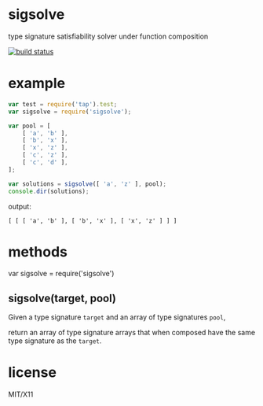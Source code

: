 sigsolve
========

type signature satisfiability solver under function composition

[![build status](https://secure.travis-ci.org/substack/sigsolve.png)](http://travis-ci.org/substack/sigsolve)

example
=======

``` js
var test = require('tap').test;
var sigsolve = require('sigsolve');

var pool = [
    [ 'a', 'b' ],
    [ 'b', 'x' ],
    [ 'x', 'z' ],
    [ 'c', 'z' ],
    [ 'c', 'd' ],
];

var solutions = sigsolve([ 'a', 'z' ], pool);
console.dir(solutions);
```

output:

```
[ [ [ 'a', 'b' ], [ 'b', 'x' ], [ 'x', 'z' ] ] ]
```

methods
=======

var sigsolve = require('sigsolve')

sigsolve(target, pool)
----------------------

Given a type signature `target` and an array of type signatures `pool`,

return an array of type signature arrays that when composed have the same
type signature as the `target`.

license
=======

MIT/X11
